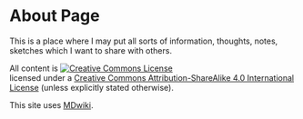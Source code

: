 # About Page

This is a place where I may put all sorts of information, thoughts, notes, sketches which I want to share with others.

All content is <a rel="license" href="http://creativecommons.org/licenses/by-sa/4.0/"><img alt="Creative Commons License" style="border-width:0" src="https://i.creativecommons.org/l/by-sa/4.0/88x31.png" /></a><br />licensed under a <a rel="license" href="http://creativecommons.org/licenses/by-sa/4.0/">Creative Commons Attribution-ShareAlike 4.0 International License</a> (unless explicitly stated otherwise).

This site uses [MDwiki](www.mdwiki.info).